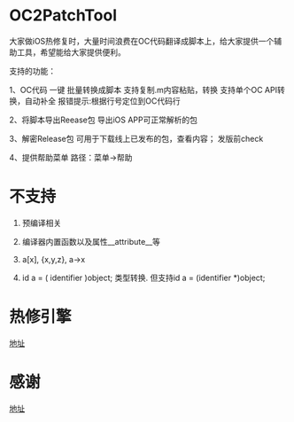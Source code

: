 # OC2PatchTool

大家做iOS热修复时，大量时间浪费在OC代码翻译成脚本上，给大家提供一个辅助工具，希望能给大家提供便利。

支持的功能：

1、OC代码 一键 批量转换成脚本
支持复制.m内容粘贴，转换
支持单个OC API转换，自动补全
报错提示:根据行号定位到OC代码行

2、将脚本导出Reease包
导出iOS APP可正常解析的包

3、解密Release包
可用于下载线上已发布的包，查看内容；
发版前check

4、提供帮助菜单
路径：菜单->帮助


# 不支持

1. 预编译相关

2. 编译器内置函数以及属性__attribute__等

3. a[x], {x,y,z}, a->x

4. id a = ( identifier )object; 类型转换. 但支持id a = (identifier *)object;

# 热修引擎

[地址](https://github.com/YPLiang19/Mango)

# 感谢

[地址](https://github.com/SilverFruity/oc2mango)

